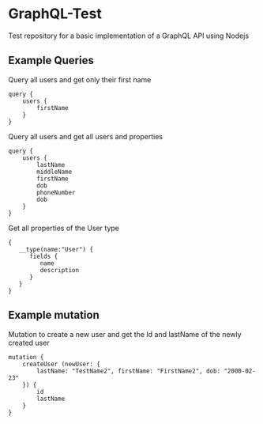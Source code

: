 # GraphQL-Test
Test repository for a basic implementation of a GraphQL API using Nodejs

## Example Queries

Query all users and get only their first name
```
query {
    users {
        firstName
    }
}
```

Query all users and get all users and properties
```
query {
    users {
        lastName
        middleName
        firstName
        dob
        phoneNumber
        dob
    }
}
```

Get all properties of the User type
```
{
   __type(name:"User") {
      fields {
         name
         description
      }  
   }
}
```

## Example mutation

Mutation to create a new user and get the Id and lastName of the newly created user
```
mutation {
    createUser (newUser: {
        lastName: "TestName2", firstName: "FirstName2", dob: "2000-02-23"
    }) {
        id
        lastName
    }
}
```
